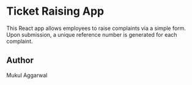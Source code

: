 # Ticket Raising App

This React app allows employees to raise complaints via a simple form. Upon submission, a unique reference number is generated for each complaint.

## Author
Mukul Aggarwal
